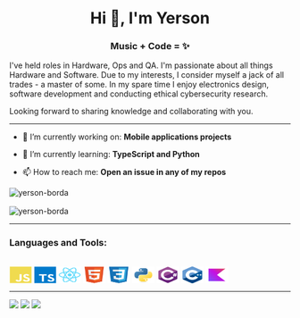 <h1 align="center">Hi 👋, I'm Yerson</h1>
<h3 align="center">Music + Code = ✨</h3>

I've held roles in Hardware, Ops and QA. I'm passionate about all things Hardware and Software. Due to my interests, I consider myself a jack of all trades - a master of some. In my spare time I enjoy electronics design, software development and conducting ethical cybersecurity research. 

Looking forward to sharing knowledge and collaborating with you.

-----------

- 🔭 I’m currently working on: **Mobile applications projects**

- 🌱 I’m currently learning: **TypeScript and Python**
  
- 📫 How to reach me: **Open an issue in any of my repos**

<p>&nbsp;<img align="left" src="https://github-readme-stats.vercel.app/api?username=yerson-borda&show_icons=true&theme=outrun&locale=en" alt="yerson-borda" /></p>

<p><img align="center" src="https://github-readme-stats.vercel.app/api/top-langs?username=yerson-borda&show_icons=true&theme=outrun&locale=en&layout=compact" alt="yerson-borda" /></p>

-----------
<h3 align="left">Languages and Tools:</h3>

<div style="display: inline_block"><br>
  <img align="center" alt="Rafa-Js" height="30" width="40" src="https://raw.githubusercontent.com/devicons/devicon/master/icons/javascript/javascript-plain.svg">
  <img align="center" alt="Rafa-Ts" height="30" width="40" src="https://raw.githubusercontent.com/devicons/devicon/master/icons/typescript/typescript-plain.svg">
  <img align="center" alt="Rafa-React" height="30" width="40" src="https://raw.githubusercontent.com/devicons/devicon/master/icons/react/react-original.svg">
  <img align="center" alt="Rafa-HTML" height="30" width="40" src="https://raw.githubusercontent.com/devicons/devicon/master/icons/html5/html5-original.svg">
  <img align="center" alt="Rafa-CSS" height="30" width="40" src="https://raw.githubusercontent.com/devicons/devicon/master/icons/css3/css3-original.svg">
  <img align="center" alt="Rafa-Python" height="30" width="40" src="https://raw.githubusercontent.com/devicons/devicon/master/icons/python/python-original.svg">
  <img align="center" alt="Rafa-Csharp" height="30" width="40" src="https://raw.githubusercontent.com/devicons/devicon/master/icons/csharp/csharp-original.svg">
  <img align="center" alt="Rafa-C++" height="30" width="40" src="https://raw.githubusercontent.com/devicons/devicon/master/icons/cplusplus/cplusplus-original.svg">
  <img align="center" alt="Rafa-Kotlin" height="30" width="40" src="https://raw.githubusercontent.com/devicons/devicon/master/icons/kotlin/kotlin-original.svg">
</div>

-----------
 
<div> 
  <a href = "https://t.me/YersonRss"><img src="https://img.shields.io/badge/Telegram-2CA5E0?style=for-the-badge&logo=telegram&logoColor=white" target="_blank"></a>
  <a href = "https://vk.com/br1ans"><img src="https://img.shields.io/badge/вконтакте-%232E87FB.svg?&style=for-the-badge&logo=vk&logoColor=white" target="_blank"></a>
  <a href = "mailto:kira_yerson2407@mail.ru"><img src="https://img.shields.io/badge/-Gmail-%23333?style=for-the-badge&logo=gmail&logoColor=white" target="_blank"></a>
</div>

